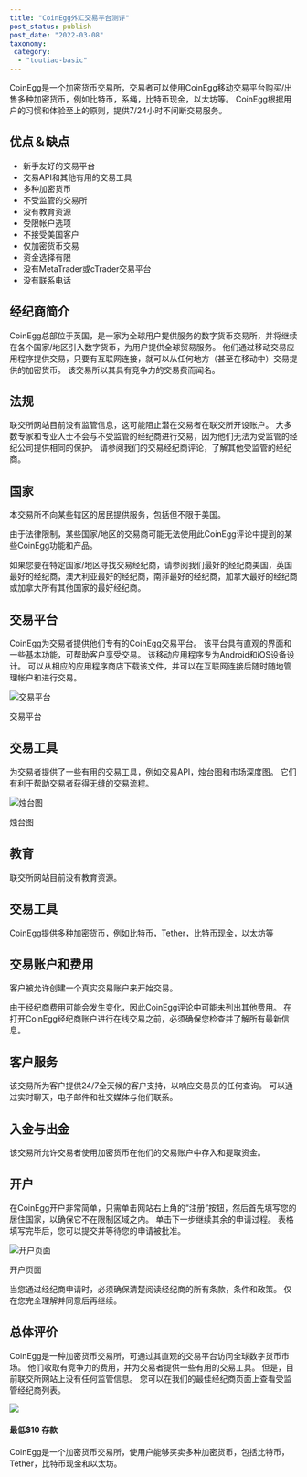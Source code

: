 ```yaml
---
title: "CoinEgg外汇交易平台测评"
post_status: publish
post_date: "2022-03-08"
taxonomy:
 category: 
  - "toutiao-basic"
---
```


CoinEgg是一个加密货币交易所，交易者可以使用CoinEgg移动交易平台购买/出售多种加密货币，例如比特币，系绳，比特币现金，以太坊等。 CoinEgg根据用户的习惯和体验至上的原则，提供7/24小时不间断交易服务。

## 优点＆缺点
- 新手友好的交易平台
- 交易API和其他有用的交易工具
- 多种加密货币
- 不受监管的交易所
- 没有教育资源
- 受限帐户选项
- 不接受美国客户
- 仅加密货币交易
- 资金选择有限
- 没有MetaTrader或cTrader交易平台
- 没有联系电话


## 经纪商简介

CoinEgg总部位于英国，是一家为全球用户提供服务的数字货币交易所，并将继续在各个国家/地区引入数字货币，为用户提供全球贸易服务。 他们通过移动交易应用程序提供交易，只要有互联网连接，就可以从任何地方（甚至在移动中）交易提供的加密货币。 该交易所以其具有竞争力的交易费而闻名。

## 法规

联交所网站目前没有监管信息，这可能阻止潜在交易者在联交所开设账户。 大多数专家和专业人士不会与不受监管的经纪商进行交易，因为他们无法为受监管的经纪公司提供相同的保护。 请参阅我们的交易经纪商评论，了解其他受监管的经纪商。

## 国家

本交易所不向某些辖区的居民提供服务，包括但不限于美国。

由于法律限制，某些国家/地区的交易商可能无法使用此CoinEgg评论中提到的某些CoinEgg功能和产品。

如果您要在特定国家/地区寻找交易经纪商，请参阅我们最好的经纪商美国，英国最好的经纪商，澳大利亚最好的经纪商，南非最好的经纪商，加拿大最好的经纪商或加拿大所有其他国家的最好经纪商。

## 交易平台

CoinEgg为交易者提供他们专有的CoinEgg交易平台。 该平台具有直观的界面和一些基本功能，可帮助客户享受交易。 该移动应用程序专为Android和iOS设备设计。 可以从相应的应用程序商店下载该文件，并可以在互联网连接后随时随地管理帐户和进行交易。

![交易平台](https://cdn.fendou.la/funstoutiao/2020/10/CoinEgg-Review-Trading-Platform--861x1024.jpg "交易平台")

交易平台

## 交易工具

为交易者提供了一些有用的交易工具，例如交易API，烛台图和市场深度图。 它们有利于帮助交易者获得无缝的交易流程。

![烛台图](https://cdn.fendou.la/funstoutiao/2020/10/CoinEgg-Review-Candlestick-Charts.jpg "烛台图")

烛台图

## 教育

联交所网站目前没有教育资源。

## 交易工具

CoinEgg提供多种加密货币，例如比特币，Tether，比特币现金，以太坊等

## 交易账户和费用

客户被允许创建一个真实交易账户来开始交易。

由于经纪商费用可能会发生变化，因此CoinEgg评论中可能未列出其他费用。 在打开CoinEgg经纪商账户进行在线交易之前，必须确保您检查并了解所有最新信息。

## 客户服务

该交易所为客户提供24/7全天候的客户支持，以响应交易员的任何查询。 可以通过实时聊天，电子邮件和社交媒体与他们联系。

## 入金与出金

该交易所允许交易者使用加密货币在他们的交易账户中存入和提取资金。

## 开户

在CoinEgg开户非常简单，只需单击网站右上角的“注册”按钮，然后首先填写您的居住国家，以确保它不在限制区域之内。 单击下一步继续其余的申请过程。 表格填写完毕后，您可以提交并等待您的申请被批准。

![开户页面](https://cdn.fendou.la/funstoutiao/2020/10/CoinEgg-Review-Account-Opening-Page-.jpg "开户页面")

开户页面

当您通过经纪商申请时，必须确保清楚阅读经纪商的所有条款，条件和政策。 仅在您完全理解并同意后再继续。

## 总体评价

CoinEgg是一种加密货币交易所，可通过其直观的交易平台访问全球数字货币市场。 他们收取有竞争力的费用，并为交易者提供一些有用的交易工具。 但是，目前联交所网站上没有任何监管信息。 您可以在我们的最佳经纪商页面上查看受监管经纪商列表。

![](https://cdn.fendou.la/funstoutiao/2020/10/CoinEgg-Logo.png)

#### **最低$10** 存款

CoinEgg是一个加密货币交易所，使用户能够买卖多种加密货币，包括比特币，Tether，比特币现金和以太坊。

